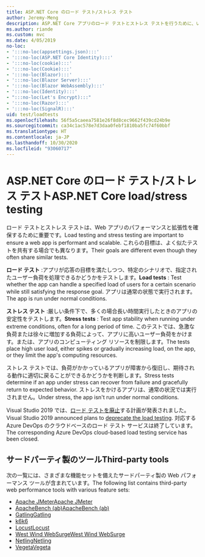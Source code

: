 ```yaml
---
title: ASP.NET Core のロード テスト/ストレス テスト
author: Jeremy-Meng
description: ASP.NET Core アプリのロード テストとストレス テストを行うために、いくつかの注目すべきツールとアプローチについて説明します。
ms.author: riande
ms.custom: mvc
ms.date: 4/05/2019
no-loc:
- ':::no-loc(appsettings.json):::'
- ':::no-loc(ASP.NET Core Identity):::'
- ':::no-loc(cookie):::'
- ':::no-loc(Cookie):::'
- ':::no-loc(Blazor):::'
- ':::no-loc(Blazor Server):::'
- ':::no-loc(Blazor WebAssembly):::'
- ':::no-loc(Identity):::'
- ":::no-loc(Let's Encrypt):::"
- ':::no-loc(Razor):::'
- ':::no-loc(SignalR):::'
uid: test/loadtests
ms.openlocfilehash: 56f5a5caeea7581e26f8d8cec9662f439cd24b9e
ms.sourcegitcommit: ca34c1ac578e7d3daa0febf1810ba5fc74f60bbf
ms.translationtype: HT
ms.contentlocale: ja-JP
ms.lasthandoff: 10/30/2020
ms.locfileid: "93060717"
---
```

# <a name="aspnet-core-loadstress-testing"></a><span data-ttu-id="2e3b9-103">ASP.NET Core のロード テスト/ストレス テスト</span><span class="sxs-lookup"><span data-stu-id="2e3b9-103">ASP.NET Core load/stress testing</span></span>

<span data-ttu-id="2e3b9-104">ロード テストとストレス テストは、Web アプリのパフォーマンスと拡張性を確保するために重要です。</span><span class="sxs-lookup"><span data-stu-id="2e3b9-104">Load testing and stress testing are important to ensure a web app is performant and scalable.</span></span> <span data-ttu-id="2e3b9-105">これらの目標は、よく似たテストを共有する場合でも異なります。</span><span class="sxs-lookup"><span data-stu-id="2e3b9-105">Their goals are different even though they often share similar tests.</span></span>

<span data-ttu-id="2e3b9-106">**ロード テスト** :アプリが応答の目標を満たしつつ、特定のシナリオで、指定されたユーザー負荷を処理できるかどうかをテストします。</span><span class="sxs-lookup"><span data-stu-id="2e3b9-106">**Load tests** : Test whether the app can handle a specified load of users for a certain scenario while still satisfying the response goal.</span></span> <span data-ttu-id="2e3b9-107">アプリは通常の状態で実行されます。</span><span class="sxs-lookup"><span data-stu-id="2e3b9-107">The app is run under normal conditions.</span></span>

<span data-ttu-id="2e3b9-108">**ストレス テスト** :厳しい条件下で、多くの場合長い時間実行したときのアプリの安定性をテストします。</span><span class="sxs-lookup"><span data-stu-id="2e3b9-108">**Stress tests** : Test app stability when running under extreme conditions, often for a long period of time.</span></span> <span data-ttu-id="2e3b9-109">このテストでは、急激な負荷または徐々に増加する負荷によって、アプリに高いユーザー負荷をかけます。または、アプリのコンピューティング リソースを制限します。</span><span class="sxs-lookup"><span data-stu-id="2e3b9-109">The tests place high user load, either spikes or gradually increasing load, on the app, or they limit the app's computing resources.</span></span>

<span data-ttu-id="2e3b9-110">ストレス テストでは、負荷がかかっているアプリが障害から復旧し、期待される動作に適切に戻ることができるかどうかを判断します。</span><span class="sxs-lookup"><span data-stu-id="2e3b9-110">Stress tests determine if an app under stress can recover from failure and gracefully return to expected behavior.</span></span> <span data-ttu-id="2e3b9-111">ストレスをかけるアプリは、通常の状況では実行されません。</span><span class="sxs-lookup"><span data-stu-id="2e3b9-111">Under stress, the app isn't run under normal conditions.</span></span>

<span data-ttu-id="2e3b9-112">Visual Studio 2019 では、[ロード テストを廃止](https://devblogs.microsoft.com/devops/cloud-based-load-testing-service-eol/)する計画が発表されました。</span><span class="sxs-lookup"><span data-stu-id="2e3b9-112">Visual Studio 2019 announced plans to [deprecate the load testing](https://devblogs.microsoft.com/devops/cloud-based-load-testing-service-eol/).</span></span> <span data-ttu-id="2e3b9-113">対応する Azure DevOps のクラウドベースのロード テスト サービスは終了しています。</span><span class="sxs-lookup"><span data-stu-id="2e3b9-113">The corresponding Azure DevOps cloud-based load testing service has been closed.</span></span>

## <a name="third-party-tools"></a><span data-ttu-id="2e3b9-114">サードパーティ製のツール</span><span class="sxs-lookup"><span data-stu-id="2e3b9-114">Third-party tools</span></span>

<span data-ttu-id="2e3b9-115">次の一覧には、さまざまな機能セットを備えたサードパーティ製の Web パフォーマンス ツールが含まれています。</span><span class="sxs-lookup"><span data-stu-id="2e3b9-115">The following list contains third-party web performance tools with various feature sets:</span></span>

* [<span data-ttu-id="2e3b9-116">Apache JMeter</span><span class="sxs-lookup"><span data-stu-id="2e3b9-116">Apache JMeter</span></span>](https://jmeter.apache.org/)
* [<span data-ttu-id="2e3b9-117">ApacheBench (ab)</span><span class="sxs-lookup"><span data-stu-id="2e3b9-117">ApacheBench (ab)</span></span>](https://httpd.apache.org/docs/2.4/programs/ab.html)
* [<span data-ttu-id="2e3b9-118">Gatling</span><span class="sxs-lookup"><span data-stu-id="2e3b9-118">Gatling</span></span>](https://gatling.io/)
* [<span data-ttu-id="2e3b9-119">k6</span><span class="sxs-lookup"><span data-stu-id="2e3b9-119">k6</span></span>](https://k6.io)
* [<span data-ttu-id="2e3b9-120">Locust</span><span class="sxs-lookup"><span data-stu-id="2e3b9-120">Locust</span></span>](https://locust.io/)
* [<span data-ttu-id="2e3b9-121">West Wind WebSurge</span><span class="sxs-lookup"><span data-stu-id="2e3b9-121">West Wind WebSurge</span></span>](https://websurge.west-wind.com/)
* [<span data-ttu-id="2e3b9-122">Netling</span><span class="sxs-lookup"><span data-stu-id="2e3b9-122">Netling</span></span>](https://github.com/hallatore/Netling)
* [<span data-ttu-id="2e3b9-123">Vegeta</span><span class="sxs-lookup"><span data-stu-id="2e3b9-123">Vegeta</span></span>](https://github.com/tsenart/vegeta)